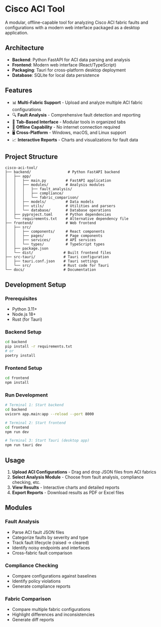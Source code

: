 # Cisco ACI Tool

A modular, offline-capable tool for analyzing Cisco ACI fabric faults and configurations with a modern web interface packaged as a desktop application.

## Architecture

- **Backend**: Python FastAPI for ACI data parsing and analysis
- **Frontend**: Modern web interface (React/TypeScript)
- **Packaging**: Tauri for cross-platform desktop deployment
- **Database**: SQLite for local data persistence

## Features

- 📊 **Multi-Fabric Support** - Upload and analyze multiple ACI fabric configurations
- 🔍 **Fault Analysis** - Comprehensive fault detection and reporting
- 📱 **Tab-Based Interface** - Modular tools in organized tabs
- 💾 **Offline Capability** - No internet connection required
- 🖥️ **Cross-Platform** - Windows, macOS, and Linux support
- 📈 **Interactive Reports** - Charts and visualizations for fault data

## Project Structure

```
cisco-aci-tool/
├── backend/                 # Python FastAPI backend
│   ├── app/
│   │   ├── main.py         # FastAPI application
│   │   ├── modules/        # Analysis modules
│   │   │   ├── fault_analysis/
│   │   │   ├── compliance/
│   │   │   └── fabric_comparison/
│   │   ├── models/         # Data models
│   │   ├── utils/          # Utilities and parsers
│   │   └── database/       # Database operations
│   ├── pyproject.toml      # Python dependencies
│   └── requirements.txt    # Alternative dependency file
├── frontend/               # Web frontend
│   ├── src/
│   │   ├── components/     # React components
│   │   ├── pages/          # Page components
│   │   ├── services/       # API services
│   │   └── types/          # TypeScript types
│   ├── package.json
│   └── dist/              # Built frontend files
├── src-tauri/             # Tauri configuration
│   ├── tauri.conf.json    # Tauri settings
│   └── src/               # Rust code for Tauri
└── docs/                  # Documentation
```

## Development Setup

### Prerequisites
- Python 3.11+
- Node.js 18+
- Rust (for Tauri)

### Backend Setup
```bash
cd backend
pip install -r requirements.txt
# or
poetry install
```

### Frontend Setup
```bash
cd frontend
npm install
```

### Run Development
```bash
# Terminal 1: Start backend
cd backend
uvicorn app.main:app --reload --port 8000

# Terminal 2: Start frontend
cd frontend
npm run dev

# Terminal 3: Start Tauri (desktop app)
npm run tauri dev
```

## Usage

1. **Upload ACI Configurations** - Drag and drop JSON files from ACI fabrics
2. **Select Analysis Module** - Choose from fault analysis, compliance checking, etc.
3. **View Results** - Interactive charts and detailed reports
4. **Export Reports** - Download results as PDF or Excel files

## Modules

### Fault Analysis
- Parse ACI fault JSON files
- Categorize faults by severity and type
- Track fault lifecycle (raised → cleared)
- Identify noisy endpoints and interfaces
- Cross-fabric fault comparison

### Compliance Checking
- Compare configurations against baselines
- Identify policy violations
- Generate compliance reports

### Fabric Comparison
- Compare multiple fabric configurations
- Highlight differences and inconsistencies
- Generate diff reports
